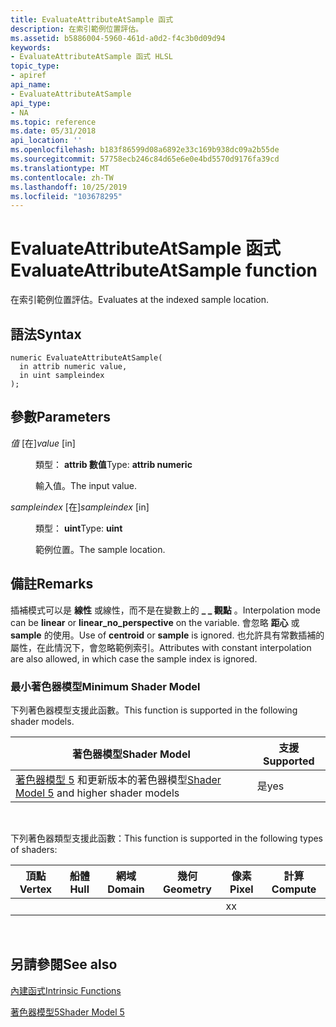 ```yaml
---
title: EvaluateAttributeAtSample 函式
description: 在索引範例位置評估。
ms.assetid: b5886004-5960-461d-a0d2-f4c3b0d09d94
keywords:
- EvaluateAttributeAtSample 函式 HLSL
topic_type:
- apiref
api_name:
- EvaluateAttributeAtSample
api_type:
- NA
ms.topic: reference
ms.date: 05/31/2018
api_location: ''
ms.openlocfilehash: b183f86599d08a6892e33c169b938dc09a2b55de
ms.sourcegitcommit: 57758ecb246c84d65e6e0e4bd5570d9176fa39cd
ms.translationtype: MT
ms.contentlocale: zh-TW
ms.lasthandoff: 10/25/2019
ms.locfileid: "103678295"
---
```

# <a name="evaluateattributeatsample-function"></a><span data-ttu-id="e727d-104">EvaluateAttributeAtSample 函式</span><span class="sxs-lookup"><span data-stu-id="e727d-104">EvaluateAttributeAtSample function</span></span>

<span data-ttu-id="e727d-105">在索引範例位置評估。</span><span class="sxs-lookup"><span data-stu-id="e727d-105">Evaluates at the indexed sample location.</span></span>

## <a name="syntax"></a><span data-ttu-id="e727d-106">語法</span><span class="sxs-lookup"><span data-stu-id="e727d-106">Syntax</span></span>

``` syntax
numeric EvaluateAttributeAtSample(
  in attrib numeric value,
  in uint sampleindex
);
```

## <a name="parameters"></a><span data-ttu-id="e727d-107">參數</span><span class="sxs-lookup"><span data-stu-id="e727d-107">Parameters</span></span>

<dl> <dt>

<span data-ttu-id="e727d-108">*值* \[在\]</span><span class="sxs-lookup"><span data-stu-id="e727d-108">*value* \[in\]</span></span>
</dt> <dd>

<span data-ttu-id="e727d-109">類型： **attrib 數值**</span><span class="sxs-lookup"><span data-stu-id="e727d-109">Type: **attrib numeric**</span></span>

<span data-ttu-id="e727d-110">輸入值。</span><span class="sxs-lookup"><span data-stu-id="e727d-110">The input value.</span></span>

</dd> <dt>

<span data-ttu-id="e727d-111">*sampleindex* \[在\]</span><span class="sxs-lookup"><span data-stu-id="e727d-111">*sampleindex* \[in\]</span></span>
</dt> <dd>

<span data-ttu-id="e727d-112">類型： **uint**</span><span class="sxs-lookup"><span data-stu-id="e727d-112">Type: **uint**</span></span>

<span data-ttu-id="e727d-113">範例位置。</span><span class="sxs-lookup"><span data-stu-id="e727d-113">The sample location.</span></span>

</dd> </dl>

## <a name="remarks"></a><span data-ttu-id="e727d-114">備註</span><span class="sxs-lookup"><span data-stu-id="e727d-114">Remarks</span></span>

<span data-ttu-id="e727d-115">插補模式可以是 **線性** 或線性，而不是在變數上的 **\_ \_ 觀點** 。</span><span class="sxs-lookup"><span data-stu-id="e727d-115">Interpolation mode can be **linear** or **linear\_no\_perspective** on the variable.</span></span> <span data-ttu-id="e727d-116">會忽略 **距心** 或 **sample** 的使用。</span><span class="sxs-lookup"><span data-stu-id="e727d-116">Use of **centroid** or **sample** is ignored.</span></span> <span data-ttu-id="e727d-117">也允許具有常數插補的屬性，在此情況下，會忽略範例索引。</span><span class="sxs-lookup"><span data-stu-id="e727d-117">Attributes with constant interpolation are also allowed, in which case the sample index is ignored.</span></span>

### <a name="minimum-shader-model"></a><span data-ttu-id="e727d-118">最小著色器模型</span><span class="sxs-lookup"><span data-stu-id="e727d-118">Minimum Shader Model</span></span>

<span data-ttu-id="e727d-119">下列著色器模型支援此函數。</span><span class="sxs-lookup"><span data-stu-id="e727d-119">This function is supported in the following shader models.</span></span>



| <span data-ttu-id="e727d-120">著色器模型</span><span class="sxs-lookup"><span data-stu-id="e727d-120">Shader Model</span></span>                                                                | <span data-ttu-id="e727d-121">支援</span><span class="sxs-lookup"><span data-stu-id="e727d-121">Supported</span></span> |
|-----------------------------------------------------------------------------|-----------|
| <span data-ttu-id="e727d-122">[著色器模型 5](d3d11-graphics-reference-sm5.md) 和更新版本的著色器模型</span><span class="sxs-lookup"><span data-stu-id="e727d-122">[Shader Model 5](d3d11-graphics-reference-sm5.md) and higher shader models</span></span> | <span data-ttu-id="e727d-123">是</span><span class="sxs-lookup"><span data-stu-id="e727d-123">yes</span></span>       |



 

<span data-ttu-id="e727d-124">下列著色器類型支援此函數：</span><span class="sxs-lookup"><span data-stu-id="e727d-124">This function is supported in the following types of shaders:</span></span>



| <span data-ttu-id="e727d-125">頂點</span><span class="sxs-lookup"><span data-stu-id="e727d-125">Vertex</span></span> | <span data-ttu-id="e727d-126">船體</span><span class="sxs-lookup"><span data-stu-id="e727d-126">Hull</span></span> | <span data-ttu-id="e727d-127">網域</span><span class="sxs-lookup"><span data-stu-id="e727d-127">Domain</span></span> | <span data-ttu-id="e727d-128">幾何</span><span class="sxs-lookup"><span data-stu-id="e727d-128">Geometry</span></span> | <span data-ttu-id="e727d-129">像素</span><span class="sxs-lookup"><span data-stu-id="e727d-129">Pixel</span></span> | <span data-ttu-id="e727d-130">計算</span><span class="sxs-lookup"><span data-stu-id="e727d-130">Compute</span></span> |
|--------|------|--------|----------|-------|---------|
|        |      |        |          | <span data-ttu-id="e727d-131">x</span><span class="sxs-lookup"><span data-stu-id="e727d-131">x</span></span>     |         |



 

## <a name="see-also"></a><span data-ttu-id="e727d-132">另請參閱</span><span class="sxs-lookup"><span data-stu-id="e727d-132">See also</span></span>

<dl> <dt>

[<span data-ttu-id="e727d-133">內建函式</span><span class="sxs-lookup"><span data-stu-id="e727d-133">Intrinsic Functions</span></span>](dx-graphics-hlsl-intrinsic-functions.md)
</dt> <dt>

[<span data-ttu-id="e727d-134">著色器模型5</span><span class="sxs-lookup"><span data-stu-id="e727d-134">Shader Model 5</span></span>](d3d11-graphics-reference-sm5.md)
</dt> </dl>

 

 




